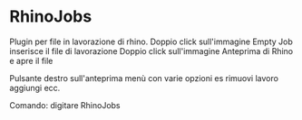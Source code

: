 # RhinoJobs
Plugin per file in lavorazione di rhino.
Doppio click sull'immagine Empty Job inserisce il file di lavorazione 
Doppio click sull'immagine Anteprima di Rhino e apre il file

Pulsante destro sull'anteprima menù con varie opzioni es rimuovi lavoro aggiungi ecc.

Comando: digitare RhinoJobs
